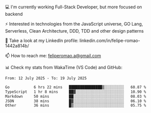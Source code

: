 💻 I'm currently working Full-Stack Developer, but more focused on backend

⚡ Interested in technologies from the JavaScript universe, GO Lang, Serverless, Clean Architecture, DDD, TDD and other design patterns

👥 Take a look at my LinkedIn profile: linkedin.com/in/felipe-romao-1442a814b/

📫 How to reach me: feliperomao.a@gmail.com

📊 Check my stats from WakaTime (VS Code) and GitHub:

<!--START_SECTION:waka-->

```txt
From: 12 July 2025 - To: 19 July 2025

Go           6 hrs 22 mins   ███████████████▒░░░░░░░░░   60.87 %
TypeScript   1 hr 8 mins     ██▓░░░░░░░░░░░░░░░░░░░░░░   10.90 %
Markdown     50 mins         ██░░░░░░░░░░░░░░░░░░░░░░░   08.03 %
JSON         38 mins         █▓░░░░░░░░░░░░░░░░░░░░░░░   06.10 %
Other        36 mins         █▒░░░░░░░░░░░░░░░░░░░░░░░   05.75 %
```

<!--END_SECTION:waka-->

